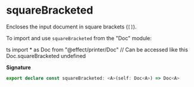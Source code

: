 # squareBracketed

Encloses the input document in square brackets (`[]`).

To import and use `squareBracketed` from the "Doc" module:

ts
import \* as Doc from "@effect/printer/Doc"
// Can be accessed like this
Doc.squareBracketed
undefined

**Signature**

```ts
export declare const squareBracketed: <A>(self: Doc<A>) => Doc<A>
```

